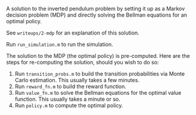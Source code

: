 A solution to the inverted pendulum problem by setting it up as a Markov decision problem (MDP) and directly solving the Bellman equations for an optimal policy.

See `writeups/2-mdp` for an explanation of this solution.

Run `run_simulation.m` to run the simulation.

The solution to the MDP (the optimal policy) is pre-computed. Here are the steps for re-computing the solution, should you wish to do so:

1. Run `transition_probs.m` to build the transition probabilities via Monte Carlo estimation. This usually takes a few minutes.
2. Run `reward_fn.m` to build the reward function.
3. Run `value_fn.m` to solve the Bellman equations for the optimal value function. This usually takes a minute or so.
4. Run `policy.m` to compute the optimal policy.
